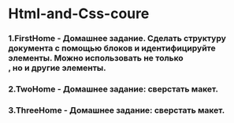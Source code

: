 # Html-and-Css-coure


### 1.FirstHome - Домашнее задание. Сделать структуру документа с помощью блоков и  идентифицируйте элементы. Можно использовать не только <div>, но и другие элементы. 


### 2.TwoHome - Домашнее задание: сверстать макет.
### 3.ThreeHome - Домашнее задание: сверстать макет.
